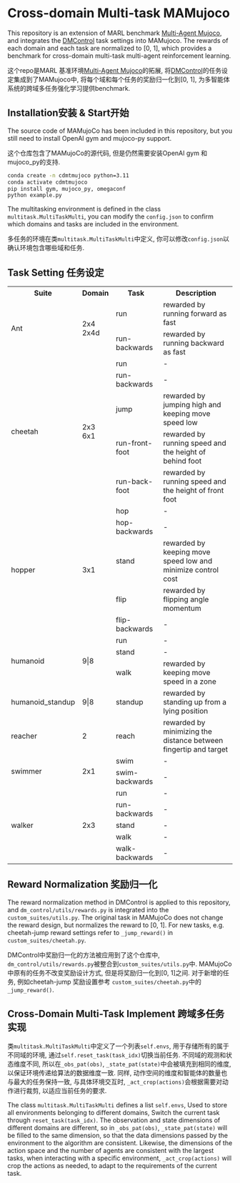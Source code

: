 # Cross-domain Multi-task MAMujoco

This repository is an extension of MARL
benchmark [Multi-Agent Mujoco](https://github.com/schroederdewitt/multiagent_mujoco),
and integrates the [DMControl](https://github.com/google-deepmind/dm_control) task settings into MAMujoco.
The rewards of each domain and each task are normalized to [0, 1],
which provides a benchmark for cross-domain multi-task multi-agent reinforcement learning.

这个repo是MARL 基准环境[Multi-Agent Mujoco](https://github.com/schroederdewitt/multiagent_mujoco)的拓展,
将[DMControl](https://github.com/google-deepmind/dm_control)的任务设定集成到了MAMujoco中,
将每个域和每个任务的奖励归一化到[0, 1],
为多智能体系统的跨域多任务强化学习提供benchmark.

## Installation安装 & Start开始
The source code of MAMujoCo has been included in this repository, 
but you still need to install OpenAI gym and mujoco-py support.

这个仓库包含了MAMujoCo的源代码, 
但是仍然需要安装OpenAI gym 和 mujoco_py的支持.

```bash
conda create -n cdmtmujoco python=3.11
conda activate cdmtmujoco
pip install gym, mujoco_py, omegaconf
python example.py
```

The multitasking environment is defined in the class `multitask.MultiTaskMulti`, 
you can modify the `config.json` to confirm which domains and tasks are included in the environment.

多任务的环境在类`multitask.MultiTaskMulti`中定义,
你可以修改`config.json`以确认环境包含哪些域和任务.


## Task Setting 任务设定

<table>
  <tr>
    <th>Suite</th>
    <th>Domain</th>
    <th>Task</th>
    <th>Description</th>
  </tr>
  <tr>
    <td rowspan="2">Ant</td>
    <td rowspan="2"> 2x4 <br> 2x4d </td>
    <td>run</td>
    <td>rewarded by running forward as fast</td>
  </tr>
  <tr>
    <td>run-backwards</td>
    <td>rewarded by running backward as fast</td>
  </tr>
  <tr>
    <td rowspan="5">cheetah</td>
    <td rowspan="5">2x3 <br> 6x1 </td>
    <td>run</td>
    <td>-</td>
  </tr>
  <tr>
    <td>run-backwards</td>
    <td>-</td>
  </tr>
  <tr>
    <td>jump</td>
    <td>rewarded by jumping high and keeping move speed low</td>
  </tr>
  <tr>
    <td>run-front-foot</td>
    <td>rewarded by running speed and the height of behind foot</td>
  </tr>
  <tr>
    <td>run-back-foot</td>
    <td>rewarded by running speed and the height of front foot</td>
  </tr>
  <tr>
    <td rowspan="5">hopper</td>
    <td rowspan="5">3x1</td>
    <td>hop</td>
    <td>-</td>
  </tr>
  <tr>
    <td>hop-backwards</td>
    <td>-</td>
  </tr>
  <tr>
    <td>stand</td>
    <td>rewarded by keeping move speed low and minimize control cost</td>
  </tr>
  <tr>
    <td>flip</td>
    <td>rewarded by flipping angle momentum</td>
  </tr>
  <tr>
    <td>flip-backwards</td>
    <td>-</td>
  </tr>
  <tr>
    <td rowspan="3">humanoid</td>
    <td rowspan="3">9|8</td>
    <td>run</td>
    <td>-</td>
  </tr>
  <tr>
    <td>stand</td>
    <td>-</td>
  </tr>
  <tr>
    <td>walk</td>
    <td>rewarded by keeping move speed in a zone</td>
  </tr>
  <tr>
    <td>humanoid_standup</td>
    <td>9|8</td>
    <td>standup</td>
    <td>rewarded by standing up from a lying position</td>
  </tr>
  <tr>
    <td>reacher</td>
    <td>2</td>
    <td>reach</td>
    <td>rewarded by minimizing the distance between fingertip and target</td>
  </tr>
  <tr>
    <td rowspan="2">swimmer</td>
    <td rowspan="2">2x1</td>
    <td>swim</td>
    <td>-</td>
  </tr>
  <tr>
    <td>swim-backwards</td>
    <td>-</td>
  </tr>
  <tr>
    <td rowspan="5">walker</td>
    <td rowspan="5">2x3</td>
    <td>run</td>
    <td>-</td>
  </tr>
  <tr>
    <td>run-backwards</td>
    <td>-</td>
  </tr>
  <tr>
    <td>stand</td>
    <td>-</td>
  </tr>
  <tr>
    <td>walk</td>
    <td>-</td>
  </tr>
  <tr>
    <td>walk-backwards</td>
    <td>-</td>
  </tr>
</table>

## Reward Normalization 奖励归一化

The reward normalization method in DMControl is applied to this repository, 
and `dm_control/utils/rewards.py` is integrated into the `custom_suites/utils.py`. 
The original task in MAMujoCo does not change the reward design, 
but normalizes the reward to [0, 1]. 
For new tasks, e.g. cheetah-jump reward settings refer to `_jump_reward()` 
in `custom_suites/cheetah.py`.

DMControl中奖励归一化的方法被应用到了这个仓库中, 
`dm_control/utils/rewards.py`被整合到`custom_suites/utils.py`中.
MAMujoCo中原有的任务不改变奖励设计方式, 但是将奖励归一化到[0, 1]之间.
对于新增的任务, 
例如cheetah-jump 奖励设置参考 `custom_suites/cheetah.py`中的`_jump_reward()`.

## Cross-Domain Multi-Task Implement 跨域多任务实现

类`multitask.MultiTaskMulti`中定义了一个列表`self.envs`, 
用于存储所有的属于不同域的环境,
通过`self.reset_task(task_idx)`切换当前任务.
不同域的观测和状态维度不同, 
所以在`_obs_pat(obs)`, `_state_pat(state)`中会被填充到相同的维度, 
以保证环境传递给算法的数据维度一致.
同样, 动作空间的维度和智能体的数量也与最大的任务保持一致, 
与具体环境交互时, `_act_crop(actions)`会根据需要对动作进行裁剪, 
以适应当前任务的要求.

The class `multitask.MultiTaskMulti` defines a list `self.envs`,
Used to store all environments belonging to different domains,
Switch the current task through `reset_task(task_idx)`.
The observation and state dimensions of different domains are different,
so in `_obs_pat(obs)`, `_state_pat(state)` will be filled to the same dimension,
so that the data dimensions passed by the environment to the algorithm are consistent.
Likewise, the dimensions of the action space and the number of agents are consistent with the largest tasks,
when interacting with a specific environment, 
`_act_crop(actions)` will crop the actions as needed,
to adapt to the requirements of the current task.



